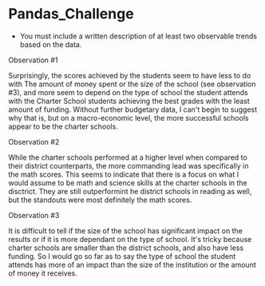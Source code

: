# Pandas_Challenge

* You must include a written description of at least two observable trends based on the data.

Observation #1

Surprisingly, the scores achieved by the students seem to have less to do with The amount of money spent or the size of the school (see observation #3), and more seem to depend on the type of school the student attends with the Charter School students achieving the best grades with the least amount of funding. Without further budgetary data, I can't begin to suggest why that is, but on a macro-economic level, the more successful schools appear to be the charter schools.

Observation #2

While the charter schools performed at a higher level when compared to their district counterparts, the more commanding lead was specifically in the math scores. This seems to indicate that there is a focus on what I would assume to be math and science skills at the charter schools in the disctrict. They are still outperformint he district schools in reading as well, but the standouts were most definitely the math scores.

Observation #3

It is difficult to tell if the size of the school has significant impact on the results or if it is more dependant on the type of school. It's tricky because charter schools are smaller than the district schools, and also have less funding. So I would go so far as to say the type of school the student attends has more of an impact than the size of the institution or the amount of money it receives.